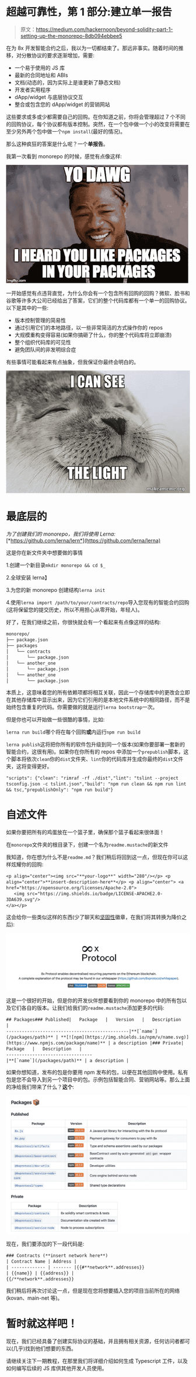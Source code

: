 # 超越可靠性，第 1 部分:建立单一报告

> 原文：<https://medium.com/hackernoon/beyond-solidity-part-1-setting-up-the-monorepo-8db094ebbee5>

在为 8x 开发智能合约之后，我以为一切都结束了。那远非事实。随着时间的推移，对分散协议的要求逐渐增加，需要:

*   一个易于使用的 JS 库
*   最新的合同地址和 ABIs
*   文档(动态的，因为实际上是谁更新了静态文档)
*   开发者实用程序
*   dApp/widget 与底层协议交互
*   整合或包含您的 dApp/widget 的营销网站

这些要求或多或少都需要自己的回购。在你知道之前，你将会管理超过 7 个不同的回购协议，每个协议都有版本控制。突然，在一个包中做一个小的改变将需要在至少另外两个包中做一个`npm install`(最好的情况)。

那么这种疯狂的答案是什么呢？一个**单报告**。

我第一次看到 monorepo 的时候，感觉有点像这样:

![](img/2ba06abdf641126ef697e0a9b5b87597.png)

一开始感觉有点违背直觉，为什么你会有一个包含所有回购的回购？微软、脸书和谷歌等许多大公司已经给出了答案，它们的整个代码库都有一个单一的回购协议。以下是其中的一些:

*   版本控制管理的简易性
*   通过引用它们的本地路径，以一些非常简洁的方式操作你的 repos
*   大规模重构变得容易(如果你搞砸了什么，你的整个代码库将立即崩溃)
*   整个组织代码库的可见性
*   避免团队间的非发明综合症

有些事情可能看起来有点抽象，但我保证你最终会明白的。

![](img/ceb8185dd6e4234c89217e36046f966f.png)

# 最底层的

*为了创建我们的 monorepo，我们将使用 Lerna:*[*https://github.com/lerna/lern*](https://github.com/lerna/lerna)

这是你在新文件夹中想要做的事情

1.创建一个新目录`mkdir monorepo && cd $_`

2.全球安装 lerna】

3.为您的新 monorepo 创建结构`lerna init`

4.使用`lerna import /path/to/your/contracts/repo`导入您现有的智能合约回购(这将保留您的提交历史，所以不用担心从零开始，年轻人)。

好了，在我们继续之前，你很快就会有一个看起来有点像这样的结构:

```
monorepo/
├── package.json
├── packages
│   └── contracts
│       └── package.json
│   └── another_one
│       └── package.json
│   └── another_one
│       └── package.json
```

本质上，这意味着您的所有依赖项都将相互关联，因此一个存储库中的更改会立即在其他存储库中显示出来，因为它们引用的是本地文件系统中的相同路径，而不是始终包含重复的代码。你需要做的就是运行`lerna bootstrap`一次。

但是你也可以开始做一些很酷的事情，比如:

`lerna run build`哪个将在每个回购**或**内运行`npm run build`

`lerna publish`这将把你所有的软件包升级到同一个版本(如果你要部署一套新的智能合约，这很有用)。如果你在你所有的 repos 中添加一个`prepublish`脚本，这个脚本将依次`clean`你的`dist`文件夹、`lint`你的代码库并生成你最终的`dist`文件夹，这将变得更好。

```
"scripts": {"clean": "rimraf -rf ./dist","lint": "tslint --project tsconfig.json -c tslint.json","build": "npm run clean && npm run lint && tsc,"prepublishOnly": "npm run build"}
```

# 自述文件

如果你要把所有的鸡蛋放在一个篮子里，确保那个篮子看起来很体面！

在`monorepo`文件夹的根目录下，创建一个名为`readme.mustache`的新文件

我知道，你在想为什么不是`readme.md`？我们稍后将回到这一点，但现在你可以这样炫耀你的回购:

```
<p align="center"><img src="**your-logo**" width="280"/></p> <p align="center">**insert-description-here**</p> <p align="center"> <a href="https://opensource.org/licenses/Apache-2.0">    
   <img src="https://img.shields.io/badge/LICENSE-APACHE2.0-3DA639.svg"/>  
</a></p>
```

这会给你一些类似这样的东西(少了聊天和[坚固性](https://hackernoon.com/tagged/solidity)徽章，在我们将其转换为降价之后):

![](img/d4b046457d6de00403d3fb9f0cd111d7.png)

这是一个很好的开始，但是你的开发伙伴想要看到你的 monorepo 中的所有包以及它们各自的版本。让我们给我们的`readme.mustache`添加更多的代码:

```
## Packages### Published|   Package   |   Version   |   Description   |
-----------------------------------------------|**[`name`](/packages/path)** | **[![npm](https://img.shields.io/npm/v/name.svg)](https://www.npmjs.com/package/name)** | a description |### Private|   Package   |   Description   |
---------------------------------
|**[`name`](/packages/path)** | a description |
```

如果你想知道，发布的包是你要用 npm 发布的包，以便在其他回购中使用。私有包是您不会导入到另一个项目中的包。示例包括智能合同、营销网站等。那么上面的净给我们带来了什么？**这个**:

![](img/9c3b48168ebd8280a7de3e14f14c87f0.png)

现在，我们要添加的下一段代码是:

```
### Contracts (**insert network here**)
| Contract Name | Address |
| ------------- | ------- |{{#**network**.addresses}}
| {{name}} | {{address}} |
{{/**network**.addresses}} 
```

我们稍后将再次讨论这一点，但是现在您将想要插入您的项目当前所在的网络(kovan、main-net 等)。

# 暂时就这样吧！

现在，我们已经具备了创建实际协议的基础，并且拥有相关资源，任何访问者都可以(几乎)找到他们想要的东西。

请继续关注下一期教程，在那里我们将详细介绍如何生成 Typescript 工件，以及如何编写后续的 JS 库供其他开发人员使用。